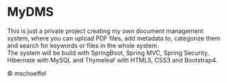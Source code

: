 # MyDMS

This is just a private project creating my own document management system, where you can upload PDF files, add metadata to, categorize them and search for keywords or files in the whole system.\
The system will be build with SpringBoot, Spring MVC, Spring Security, Hibernate with MySQL and Thymeleaf with HTML5, CSS3 and Bootstrap4.

&copy; mschoeffel
